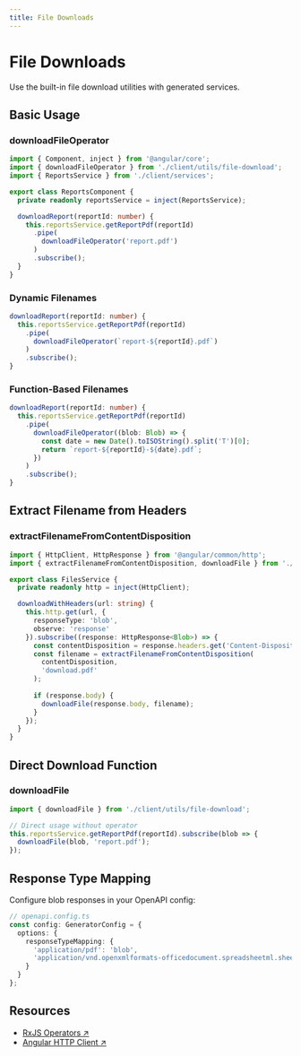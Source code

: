 ```yaml
---
title: File Downloads
---
```


# File Downloads

Use the built-in file download utilities with generated services.

## Basic Usage

### downloadFileOperator

```typescript
import { Component, inject } from '@angular/core';
import { downloadFileOperator } from './client/utils/file-download';
import { ReportsService } from './client/services';

export class ReportsComponent {
  private readonly reportsService = inject(ReportsService);

  downloadReport(reportId: number) {
    this.reportsService.getReportPdf(reportId)
      .pipe(
        downloadFileOperator('report.pdf')
      )
      .subscribe();
  }
}
```

### Dynamic Filenames

```typescript
downloadReport(reportId: number) {
  this.reportsService.getReportPdf(reportId)
    .pipe(
      downloadFileOperator(`report-${reportId}.pdf`)
    )
    .subscribe();
}
```

### Function-Based Filenames

```typescript
downloadReport(reportId: number) {
  this.reportsService.getReportPdf(reportId)
    .pipe(
      downloadFileOperator((blob: Blob) => {
        const date = new Date().toISOString().split('T')[0];
        return `report-${reportId}-${date}.pdf`;
      })
    )
    .subscribe();
}
```

## Extract Filename from Headers

### extractFilenameFromContentDisposition

```typescript
import { HttpClient, HttpResponse } from '@angular/common/http';
import { extractFilenameFromContentDisposition, downloadFile } from './client/utils/file-download';

export class FilesService {
  private readonly http = inject(HttpClient);

  downloadWithHeaders(url: string) {
    this.http.get(url, { 
      responseType: 'blob',
      observe: 'response'
    }).subscribe((response: HttpResponse<Blob>) => {
      const contentDisposition = response.headers.get('Content-Disposition');
      const filename = extractFilenameFromContentDisposition(
        contentDisposition,
        'download.pdf'
      );
      
      if (response.body) {
        downloadFile(response.body, filename);
      }
    });
  }
}
```

## Direct Download Function

### downloadFile

```typescript
import { downloadFile } from './client/utils/file-download';

// Direct usage without operator
this.reportsService.getReportPdf(reportId).subscribe(blob => {
  downloadFile(blob, 'report.pdf');
});
```

## Response Type Mapping

Configure blob responses in your OpenAPI config:

```typescript
// openapi.config.ts
const config: GeneratorConfig = {
  options: {
    responseTypeMapping: {
      'application/pdf': 'blob',
      'application/vnd.openxmlformats-officedocument.spreadsheetml.sheet': 'blob'
    }
  }
};
```

## Resources

- [RxJS Operators ↗️](https://rxjs.dev/guide/operators)
- [Angular HTTP Client ↗️](https://angular.dev/guide/http)